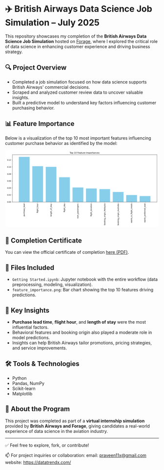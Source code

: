 # ✈️ British Airways Data Science Job Simulation – July 2025

This repository showcases my completion of the **British Airways Data Science Job Simulation** hosted on [Forage](https://www.theforage.com/), where I explored the critical role of data science in enhancing customer experience and driving business strategy.

## 🔍 Project Overview

- Completed a job simulation focused on how data science supports British Airways' commercial decisions.
- Scraped and analyzed customer review data to uncover valuable insights.
- Built a predictive model to understand key factors influencing customer purchasing behavior.

## 📊 Feature Importance

Below is a visualization of the top 10 most important features influencing customer purchase behavior as identified by the model:

![Top 10 Feature Importances](feature_importance.png)

## 📜 Completion Certificate

You can view the official certificate of completion [here (PDF)](https://github.com/Praveen-collab-analyst/British-Airways-Data-Science-Job-Simulation-on-Forage/blob/main/NjynCWzGSaWXQCxSX_tMjbs76F526fF5v3G_vTdCcJSnWZW3LSgGG_1753484490519_completion_certificate.pdf).


## 📁 Files Included

- `Getting Started.ipynb`: Jupyter notebook with the entire workflow (data preprocessing, modeling, visualization).
- `feature_importance.png`: Bar chart showing the top 10 features driving predictions.

## 🧠 Key Insights

- **Purchase lead time**, **flight hour**, and **length of stay** were the most influential factors.
- Behavioral features and booking origin also played a moderate role in model predictions.
- Insights can help British Airways tailor promotions, pricing strategies, and service improvements.

## 🛠️ Tools & Technologies

- Python
- Pandas, NumPy
- Scikit-learn
- Matplotlib

## 📌 About the Program

This project was completed as part of a **virtual internship simulation** provided by **British Airways and Forage**, giving candidates a real-world experience of data science in the aviation industry.

---

✅ Feel free to explore, fork, or contribute!

📫 For project inquiries or collaboration: 
email: praveen11x@gmail.com
website: https://datatrendx.com/
